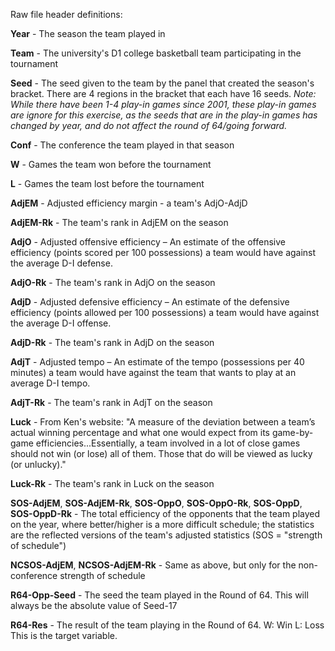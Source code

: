 Raw file header definitions:

**Year** - The season the team played in

**Team** - The university's D1 college basketball team participating in the tournament

**Seed** - The seed given to the team by the panel that created the season's bracket. There are 4 regions in the bracket that each have 16 seeds.
  *Note: While there have been 1-4 play-in games since 2001, these play-in games are ignore for this exercise, as the seeds that are in the play-in games has changed by year, and do not affect the round of 64/going forward.*
  
**Conf** - The conference the team played in that season

**W** - Games the team won before the tournament

**L** - Games the team lost before the tournament

**AdjEM** - Adjusted efficiency margin - a team's AdjO-AdjD

**AdjEM-Rk** - The team's rank in AdjEM on the season

**AdjO** - Adjusted offensive efficiency – An estimate of the offensive efficiency (points scored per 100 possessions) a team would have against the average D-I defense.

**AdjO-Rk** - The team's rank in AdjO on the season

**AdjD** - Adjusted defensive efficiency – An estimate of the defensive efficiency (points allowed per 100 possessions) a team would have against the average D-I offense.

**AdjD-Rk** - The team's rank in AdjD on the season

**AdjT** - Adjusted tempo – An estimate of the tempo (possessions per 40 minutes) a team would have against the team that wants to play at an average D-I tempo.

**AdjT-Rk** - The team's rank in AdjT on the season

**Luck** - From Ken's website: "A measure of the deviation between a team’s actual winning percentage and what one would expect from its game-by-game efficiencies...Essentially, a team involved in a lot of close games should not win (or lose) all of them. Those that do will be viewed as lucky (or unlucky)."

**Luck-Rk** - The team's rank in Luck on the season

**SOS-AdjEM**, **SOS-AdjEM-Rk**, **SOS-OppO**, **SOS-OppO-Rk**, **SOS-OppD**, **SOS-OppD-Rk** - The total efficiency of the opponents that the team played on the year, where better/higher is a more difficult schedule; the statistics are the reflected versions of the team's adjusted statistics (SOS = "strength of schedule")

**NCSOS-AdjEM**, **NCSOS-AdjEM-Rk** - Same as above, but only for the non-conference strength of schedule

**R64-Opp-Seed** - The seed the team played in the Round of 64. This will always be the absolute value of Seed-17

**R64-Res** - The result of the team playing in the Round of 64.
  W: Win
  L: Loss
  This is the target variable.
